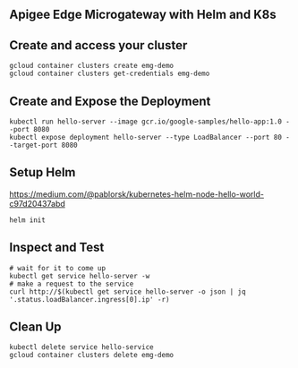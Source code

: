 Apigee Edge Microgateway with Helm and K8s
---

## Create and access your cluster
```
gcloud container clusters create emg-demo
gcloud container clusters get-credentials emg-demo
```

## Create and Expose the Deployment
```
kubectl run hello-server --image gcr.io/google-samples/hello-app:1.0 --port 8080
kubectl expose deployment hello-server --type LoadBalancer --port 80 --target-port 8080
```

## Setup Helm
https://medium.com/@pablorsk/kubernetes-helm-node-hello-world-c97d20437abd
```
helm init
```

## Inspect and Test

```
# wait for it to come up
kubectl get service hello-server -w
# make a request to the service
curl http://$(kubectl get service hello-server -o json | jq '.status.loadBalancer.ingress[0].ip' -r)
```

## Clean Up
```
kubectl delete service hello-service
gcloud container clusters delete emg-demo
```

